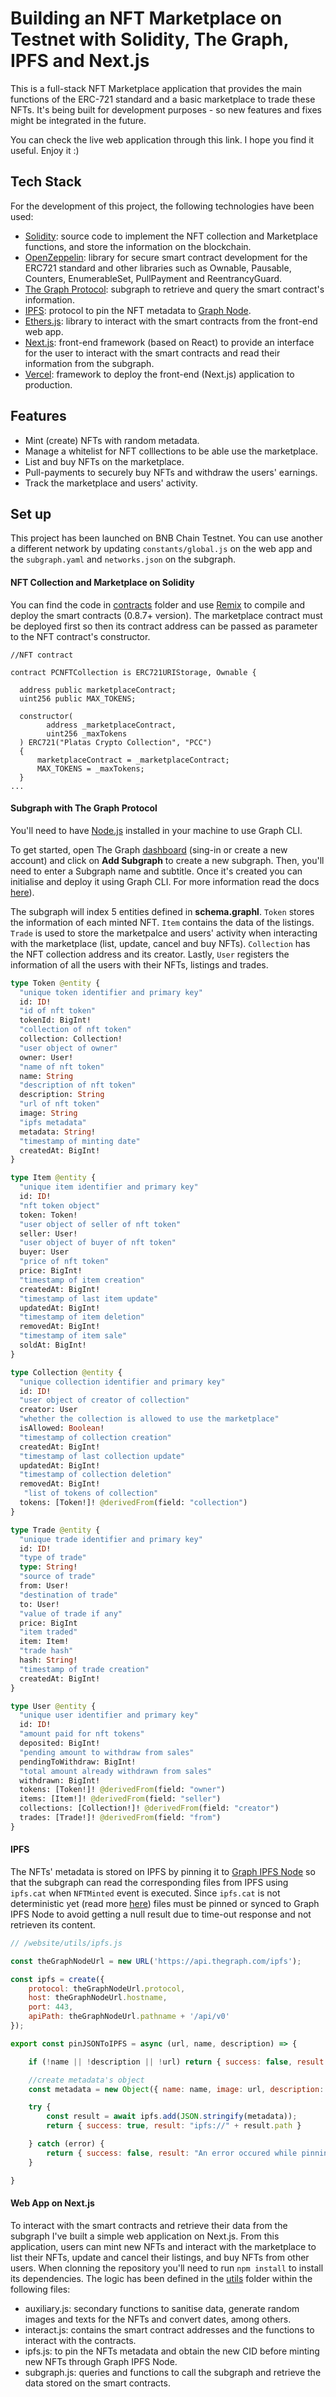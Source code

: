 # Building an NFT Marketplace on Testnet with Solidity, The Graph, IPFS and Next.js

This is a full-stack NFT Marketplace application that provides the main functions of the ERC-721 standard and a basic marketplace to trade these NFTs. It's being built for development purposes - so new features and fixes might be integrated in the future.

You can check the live web application through this link. I hope you find it useful. Enjoy it :)

## Tech Stack

For the development of this project, the following technologies have been used:

* [Solidity](https://solidity-es.readthedocs.io): source code to implement the NFT collection and Marketplace functions, and store the information on the blockchain.
* [OpenZeppelin](https://docs.openzeppelin.com/contracts): library for secure smart contract development for the ERC721 standard and other libraries such as Ownable, Pausable, Counters, EnumerableSet, PullPayment and ReentrancyGuard.
* [The Graph Protocol](https://thegraph.com): subgraph to retrieve and query the smart contract's information.
* [IPFS](https://ipfs.io): protocol to pin the NFT metadata to [Graph Node](https://api.thegraph.com/ipfs).
* [Ethers.js](https://docs.ethers.io): library to interact with the smart contracts from the front-end web app.
* [Next.js](https://nextjs.org): front-end framework (based on React) to provide an interface for the user to interact with the smart contracts and read their information from the subgraph.
* [Vercel](https://vercel.com): framework to deploy the front-end (Next.js) application to production.

## Features

* Mint (create) NFTs with random metadata.
* Manage a whitelist for NFT colllections to be able use the marketplace.
* List and buy NFTs on the marketplace.
* Pull-payments to securely buy NFTs and withdraw the users' earnings.
* Track the marketplace and users' activity.

## Set up

This project has been launched on BNB Chain Testnet. You can use another a different network by updating `constants/global.js` on the web app and the `subgraph.yaml` and `networks.json` on the subgraph.

#### NFT Collection and Marketplace on Solidity

You can find the code in [contracts](/contracts) folder and use [Remix](https://remix.ethereum.org) to compile and deploy the smart contracts (0.8.7+ version). The marketplace contract must be deployed first so then its contract address can be passed as parameter to the NFT contract's constructor.


```solidity
//NFT contract 

contract PCNFTCollection is ERC721URIStorage, Ownable {

  address public marketplaceContract;   
  uint256 public MAX_TOKENS;

  constructor(
        address _marketplaceContract, 
        uint256 _maxTokens
  ) ERC721("Platas Crypto Collection", "PCC") 
  {
      marketplaceContract = _marketplaceContract;
      MAX_TOKENS = _maxTokens;
  }
...
```

#### Subgraph with The Graph Protocol

You'll need to have [Node.js](https://nodejs.org) installed in your machine to use Graph CLI.

To get started, open The Graph [dashboard](https://thegraph.com/hosted-service/dashboard) (sing-in or create a new account) and click on __Add Subgraph__ to create a new subgraph. Then, you'll need to enter a Subgraph name and subtitle. Once it's created you can initialise and deploy it using Graph CLI. For more information read the docs [here](https://thegraph.com/docs/en/developing/defining-a-subgraph)).

The subgraph will index 5 entities defined in __schema.graphl__. `Token` stores the information of each minted NFT. `Item` contains the data of the listings. `Trade` is used to store the marketpalce and users' activity when interacting with the marketplace (list, update, cancel and buy NFTs). `Collection` has the NFT collection address and its creator. Lastly, `User` registers the information of all the users with their NFTs, listings and trades.

```graphql
type Token @entity {
  "unique token identifier and primary key"
  id: ID!
  "id of nft token"
  tokenId: BigInt!
  "collection of nft token"
  collection: Collection!
  "user object of owner"
  owner: User!
  "name of nft token"
  name: String
  "description of nft token"
  description: String
  "url of nft token"
  image: String
  "ipfs metadata"
  metadata: String!
  "timestamp of minting date"
  createdAt: BigInt!
}

type Item @entity {
  "unique item identifier and primary key"
  id: ID!
  "nft token object"
  token: Token!
  "user object of seller of nft token"
  seller: User!
  "user object of buyer of nft token"
  buyer: User
  "price of nft token"
  price: BigInt!
  "timestamp of item creation"
  createdAt: BigInt!
  "timestamp of last item update"
  updatedAt: BigInt!
  "timestamp of item deletion"
  removedAt: BigInt!
  "timestamp of item sale"
  soldAt: BigInt!
}

type Collection @entity {
  "unique collection identifier and primary key"
  id: ID!
  "user object of creator of collection"
  creator: User
  "whether the collection is allowed to use the marketplace"
  isAllowed: Boolean! 
  "timestamp of collection creation"
  createdAt: BigInt!
  "timestamp of last collection update"
  updatedAt: BigInt!
  "timestamp of collection deletion"
  removedAt: BigInt!
   "list of tokens of collection"
  tokens: [Token!]! @derivedFrom(field: "collection")
}

type Trade @entity {
  "unique trade identifier and primary key"
  id: ID!
  "type of trade"
  type: String!
  "source of trade"
  from: User!
  "destination of trade"
  to: User!
  "value of trade if any"
  price: BigInt
  "item traded"
  item: Item!
  "trade hash"
  hash: String!
  "timestamp of trade creation"
  createdAt: BigInt!
}

type User @entity {
  "unique user identifier and primary key"
  id: ID!
  "amount paid for nft tokens"
  deposited: BigInt!
  "pending amount to withdraw from sales"
  pendingToWithdraw: BigInt!
  "total amount already withdrawn from sales"
  withdrawn: BigInt!
  tokens: [Token!]! @derivedFrom(field: "owner")
  items: [Item!]! @derivedFrom(field: "seller")
  collections: [Collection!]! @derivedFrom(field: "creator")
  trades: [Trade!]! @derivedFrom(field: "from")  
}
```

#### IPFS

The NFTs' metadata is stored on IPFS by pinning it to [Graph IPFS Node](https://api.thegraph.com/ipfs) so that the subgraph can read the corresponding files from IPFS using `ipfs.cat` when `NFTMinted` event is executed. Since `ipfs.cat` is not deterministic yet (read more [here](https://thegraph.com/docs/en/developing/assemblyscript-api/#ipfs-api)) files must be pinned or synced to Graph IPFS Node to avoid getting a null result due to time-out response and not retrieven its content.

````javascript
// /website/utils/ipfs.js

const theGraphNodeUrl = new URL('https://api.thegraph.com/ipfs');

const ipfs = create({
    protocol: theGraphNodeUrl.protocol,
    host: theGraphNodeUrl.hostname,
    port: 443,
    apiPath: theGraphNodeUrl.pathname + '/api/v0'
});

export const pinJSONToIPFS = async (url, name, description) => {

    if (!name || !description || !url) return { success: false, result: "Invalid NFT metadata." }

    //create metadata's object
    const metadata = new Object({ name: name, image: url, description: description })

    try {
        const result = await ipfs.add(JSON.stringify(metadata));
        return { success: true, result: "ipfs://" + result.path }

    } catch (error) {
        return { success: false, result: "An error occured while pinning the NFT metadata to IPFS." }
    }

}
````

#### Web App on Next.js

To interact with the smart contracts and retrieve their data from the subgraph I've built a simple web application on Next.js. From this application, users can mint new NFTs and interact with the marketplace to list their NFTs, update and cancel their listings, and buy NFTs from other users. When clonning the repository you'll need to run `npm install` to install its dependencies. The logic has been defined in the [utils](website/utils) folder within the following files:

* auxiliary.js: secondary functions to sanitise data, generate random images and texts for the NFTs and convert dates, among others.
* interact.js: contains the smart contract addresses and the functions to interact with the contracts.
* ipfs.js: to pin the NFTs metadata and obtain the new CID before minting new NFTs through Graph IPFS Node.
* subgraph.js: queries and functions to call the subgraph and retrieve the data stored on the smart contracts.
